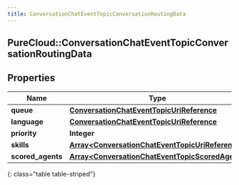 ```yaml
---
title: ConversationChatEventTopicConversationRoutingData
---
```

## PureCloud::ConversationChatEventTopicConversationRoutingData

## Properties

|Name | Type | Description | Notes|
|------------ | ------------- | ------------- | -------------|
| **queue** | [**ConversationChatEventTopicUriReference**](ConversationChatEventTopicUriReference.html) |  | [optional] |
| **language** | [**ConversationChatEventTopicUriReference**](ConversationChatEventTopicUriReference.html) |  | [optional] |
| **priority** | **Integer** |  | [optional] |
| **skills** | [**Array&lt;ConversationChatEventTopicUriReference&gt;**](ConversationChatEventTopicUriReference.html) |  | [optional] |
| **scored_agents** | [**Array&lt;ConversationChatEventTopicScoredAgent&gt;**](ConversationChatEventTopicScoredAgent.html) |  | [optional] |
{: class="table table-striped"}


